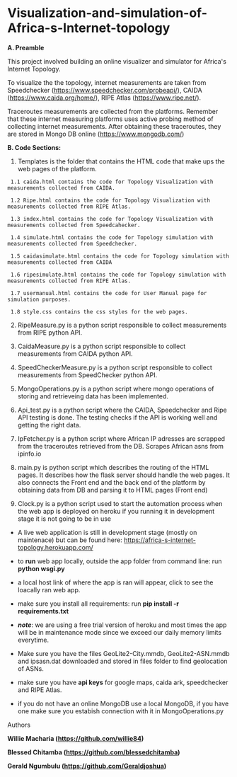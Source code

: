 # Visualization-and-simulation-of-Africa-s-Internet-topology

**A. Preamble**

This project involved building an online visualizer and simulator for Africa's Internet Topology.

To visualize the the topology, internet measurements are taken from Speedchecker (https://www.speedchecker.com/probeapi/),
CAIDA (https://www.caida.org/home/), RIPE Atlas (https://www.ripe.net/). 

Traceroutes measurements are collected from the platforms. Remember that these internet measuring platforms uses active probing method of collecting
internet measurements. After obtaining these traceroutes, they are stored in Mongo DB online (https://www.mongodb.com/)

**B. Code Sections:**

   1. Templates is the folder that contains the HTML code that  make ups the web pages of the platform. 
 
     1.1 caida.html contains the code for Topology Visualization with measurements collected from CAIDA.  
     
     1.2 Ripe.html contains the code for Topology Visualization with measurements collected from RIPE Atlas.
     
     1.3 index.html contains the code for Topology Visualization with measurements collected from Speedcahecker.
     
     1.4 simulate.html contains the code for Topology simulation with measurements collected from Speedchecker.
     
     1.5 caidasimulate.html contains the code for Topology simulation with measurements collected from CAIDA
     
     1.6 ripesimulate.html contains the code for Topology simulation with measurements collected from RIPE Atlas.
     
     1.7 usermanual.html contains the code for User Manual page for simulation purposes. 
     
     1.8 style.css contains the css styles for the web pages. 
  
  2. RipeMeasure.py is a python script responsible to collect measurements from RIPE python API. 
  
  3. CaidaMeasure.py is a python script responsible to collect measurements from CAIDA python API.
  
  4. SpeedCheckerMeasure.py is a python script responsible to collect measurements from SpeedChecker python API.
 
  5. MongoOperations.py is a python script where mongo operations of storing and retrieveing data has been implemented. 
  
  6. Api_test.py is a python script where the CAIDA, Speedchecker and Ripe API testing is done. The testing checks if the API is working well
  and getting the right data. 
  
  7. IpFetcher.py is a python script where African IP adresses are scrapped from the traceroutes retrieved from the DB. Scrapes African asns from ipinfo.io
  
  8. main.py is python script which describes the routing of the HTML pages. It describes how the flask server 
   should handle the web pages. It also connects the Front end and the back end of the platform by obtaining data from
   DB and parsing it to HTML pages (Front end)
  
  9. Clock.py is a python script used to start the automation process when the web app is deployed on heroku
 if you running it in development stage it is not going to be in use

* A live web application is still in development stage (mostly on maintenace) but can be found here: https://africa-s-internet-topology.herokuapp.com/

* to **run** web app locally, outside the app folder from command line: run **python wsgi.py**

* a local host link of where the app is ran will appear, click to see the loacally ran web app.

* make sure you install all requirements: run **pip install -r requirements.txt**

* **_note_**: we are using a free trial version of heroku and most times the app will be in maintenance mode since we exceed our daily memory limits everytime.

* Make sure you have the files GeoLite2-City.mmdb, GeoLite2-ASN.mmdb and ipsasn.dat downloaded and stored in files folder to find geolocation of ASNs.
  
* make sure you have **api keys** for google maps, caida ark, speedchecker and RIPE Atlas.

* if you do not have an online MongoDB use a local MongoDB, if you have one make sure you estabish connection with it in MongoOperations.py

Authors 

**Willie Macharia (https://github.com/willie84)**

**Blessed Chitamba (https://github.com/blessedchitamba)**

**Gerald Ngumbulu (https://github.com/Geraldjoshua)**
